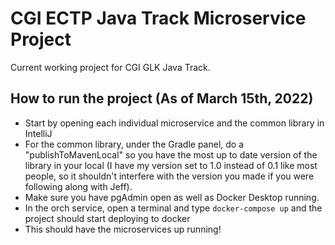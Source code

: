 # CGI ECTP Java Track Microservice Project

Current working project for CGI GLK Java Track. 

## How to run the project (As of March 15th, 2022)
- Start by opening each individual microservice and the common library in IntelliJ
- For the common library, under the Gradle panel, do a "publishToMavenLocal" so you have the most up to date version of the library in your local (I have my version set to 1.0 instead of 0.1 like most people, so it shouldn't interfere with the version you made if you were following along with Jeff). 
- Make sure you have pgAdmin open as well as Docker Desktop running. 
- In the orch service, open a terminal and type ```docker-compose up``` and the project should start deploying to docker
- This should have the microservices up running!
